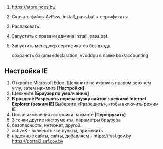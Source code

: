 
1.  https://store.nces.by/

2. Скачать файлы AvPass, install_pass.bat + сертификаты

3. Распаковать. 

4. Запустить с правами админа install_pass.bat.

5. Запустить менеджер сертификатов без входа.


	сохранять бэкапы edeclaration, vvoddpu в папке box/accounting

## Настройка IE


1. Откройте Microsoft Edge. Щелкните по иконке в правом верхнем углу, затем нажмите **[Настройки]**
2. Щелкните **[Браузер по умолчанию]**
3. **В разделе Разрешить перезагрузку сайтов в режиме Internet Explorer (режим IE)** Выберите «Разрешить», чтобы включить режим IE
4. После изменения настройки нажмите **[Перегрузить]**
5. 3 точки другие инструменты, параметры браузера
6. безопасность, интернет, другой.
7. activeX - включить все пункты, применить
8. надежные сайты, сайты, добавляем - https://*ssf.gov.by  https://portal2.ssf.gov.by









